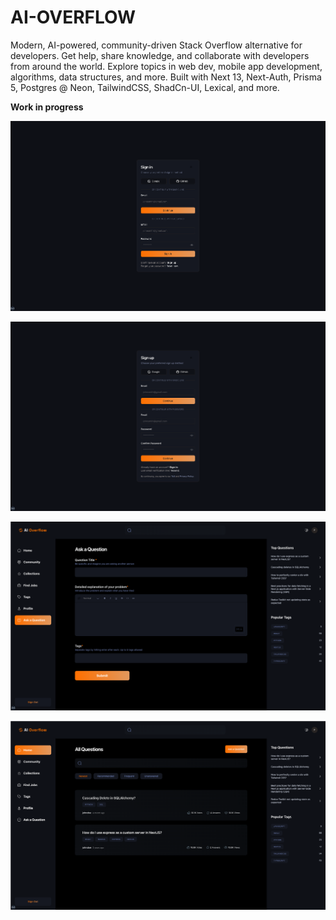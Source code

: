 # AI-OVERFLOW

Modern, AI-powered, community-driven Stack Overflow alternative for developers. Get help, share knowledge, and collaborate with developers from around the world. Explore topics in web dev, mobile app development, algorithms, data structures, and more. Built with Next 13, Next-Auth, Prisma 5, Postgres @ Neon, TailwindCSS, ShadCn-UI, Lexical, and more.

**Work in progress**

![public/screenshots/screenshot1](./public/screenshots/screenshot1.png)

![public/screenshots/screenshot2](./public/screenshots/screenshot2.png)

![public/screenshots/screenshot3](./public/screenshots/screenshot3.png)

![public/screenshots/screenshot4](./public/screenshots/screenshot4.png)
